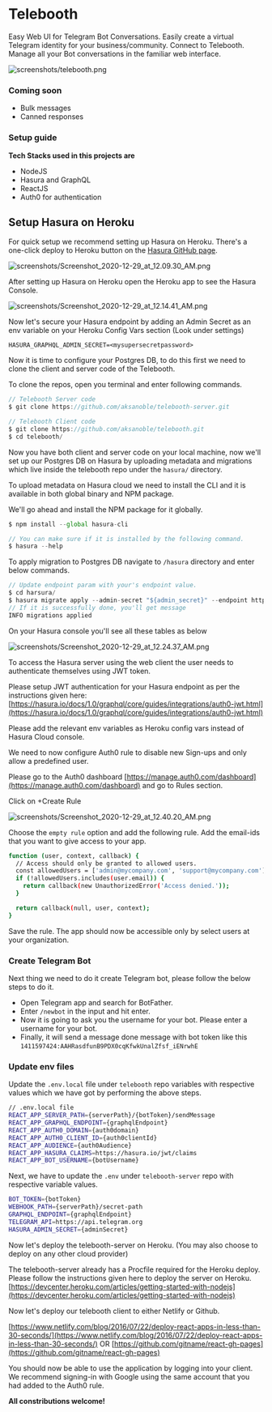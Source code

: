 # Telebooth

Easy Web UI for Telegram Bot Conversations. Easily create a virtual Telegram identity for your business/community. Connect to Telebooth. Manage all your Bot conversations in the familiar web interface.

![screenshots/telebooth.png](screenshots/telebooth.png)

### Coming soon

- Bulk messages
- Canned responses

### Setup guide

**Tech Stacks used in this projects are**

- NodeJS
- Hasura and GraphQL
- ReactJS
- Auth0 for authentication

## Setup Hasura on Heroku

For quick setup we recommend setting up Hasura on Heroku. There's a one-click deploy to Heroku button on the [Hasura GitHub page](https://github.com/hasura/graphql-engine).

![screenshots/Screenshot_2020-12-29_at_12.09.30_AM.png](screenshots/Screenshot_2020-12-29_at_12.09.30_AM.png)

After setting up Hasura on Heroku open the Heroku app to see the Hasura Console.

![screenshots/Screenshot_2020-12-29_at_12.14.41_AM.png](screenshots/Screenshot_2020-12-29_at_12.14.41_AM.png)

Now let's secure your Hasura endpoint by adding an Admin Secret as an env variable on your Heroku Config Vars section (Look under settings)

`HASURA_GRAPHQL_ADMIN_SECRET=<mysupersecretpassword>`

Now it is time to configure your Postgres DB, to do this first we need to clone the client and server code of the Telebooth.

To clone the repos, open you terminal and enter following commands.

```jsx
// Telebooth Server code
$ git clone https://github.com/aksanoble/telebooth-server.git

// Telebooth Client code
$ git clone https://github.com/aksanoble/telebooth.git
$ cd telebooth/
```

Now you have both client and server code on your local machine, now we'll set up our Postgres DB on Hasura by uploading metadata and migrations which live inside the telebooth repo under the `hasura/` directory.

To upload metadata on Hasura cloud we need to install the CLI and it is available in both global binary and NPM package.

We'll go ahead and install the NPM package for it globally.

```jsx
$ npm install --global hasura-cli

// You can make sure if it is installed by the following command.
$ hasura --help
```

To apply migration to Postgres DB navigate to `/hasura` directory and enter below commands.

```jsx
// Update endpoint param with your's endpoint value.
$ cd harsura/
$ hasura migrate apply --admin-secret "${admin_secret}" --endpoint https://telebooth.herokuapp.com
// If it is successfully done, you'll get message
INFO migrations applied
```

On your Hasura console you'll see all these tables as below

![screenshots/Screenshot_2020-12-29_at_12.24.37_AM.png](screenshots/Screenshot_2020-12-29_at_12.24.37_AM.png)

To access the Hasura server using the web client the user needs to authenticate themselves using JWT token.

Please setup JWT authentication for your Hasura endpoint as per the instructions given here:
[https://hasura.io/docs/1.0/graphql/core/guides/integrations/auth0-jwt.html](https://hasura.io/docs/1.0/graphql/core/guides/integrations/auth0-jwt.html)

Please add the relevant env variables as Heroku config vars instead of Hasura Cloud console.

We need to now configure Auth0 rule to disable new Sign-ups and only allow a predefined user.

Please go to the Auth0 dashboard [https://manage.auth0.com/dashboard](https://manage.auth0.com/dashboard) and go to Rules section.

Click on +Create Rule

![screenshots/Screenshot_2020-12-29_at_12.40.20_AM.png](screenshots/Screenshot_2020-12-29_at_12.40.20_AM.png)

Choose the `empty rule` option and add the following rule. Add the email-ids that you want to give access to your app.

```bash
function (user, context, callback) {
  // Access should only be granted to allowed users.
  const allowedUsers = ['admin@mycompany.com', 'support@mycompany.com'];
  if (!allowedUsers.includes(user.email)) {
    return callback(new UnauthorizedError('Access denied.'));
  }

  return callback(null, user, context);
}

```

Save the rule. The app should now be accessible only by select users at your organization.

### Create Telegram Bot

Next thing we need to do it create Telegram bot, please follow the below steps to do it.

- Open Telegram app and search for BotFather.
- Enter `/newbot` in the input and hit enter.
- Now it is going to ask you the username for your bot. Please enter a username for your bot.
- Finally, it will send a message done message with bot token like this `1411597424:AAHRasdfunB9PDX0cqKfwkUnalZfsf_iENrwhE`

### Update env files

Update the `.env.local` file under `telebooth` repo variables with respective values which we have got by performing the above steps.

```bash
// .env.local file
REACT_APP_SERVER_PATH={serverPath}/{botToken}/sendMessage
REACT_APP_GRAPHQL_ENDPOINT={graphqlEndpoint}
REACT_APP_AUTH0_DOMAIN={auth0domain}
REACT_APP_AUTH0_CLIENT_ID={auth0clientId}
REACT_APP_AUDIENCE={auth0Audience}
REACT_APP_HASURA_CLAIMS=https://hasura.io/jwt/claims
REACT_APP_BOT_USERNAME={botUsername}
```

Next, we have to update the `.env` under `telebooth-server` repo with respective variable values.

```bash
BOT_TOKEN={botToken}
WEBHOOK_PATH={serverPath}/secret-path
GRAPHQL_ENDPOINT={graphqlEndpoint}
TELEGRAM_API=https://api.telegram.org
HASURA_ADMIN_SECRET={adminSecret}
```

Now let's deploy the telebooth-server on Heroku. (You may also choose to deploy on any other cloud provider)

The telebooth-server already has a Procfile required for the Heroku deploy. Please follow the instructions given here to deploy the server on Heroku. [https://devcenter.heroku.com/articles/getting-started-with-nodejs](https://devcenter.heroku.com/articles/getting-started-with-nodejs)

Now let's deploy our telebooth client to either Netlify or Github.

[https://www.netlify.com/blog/2016/07/22/deploy-react-apps-in-less-than-30-seconds/](https://www.netlify.com/blog/2016/07/22/deploy-react-apps-in-less-than-30-seconds/) OR
[https://github.com/gitname/react-gh-pages](https://github.com/gitname/react-gh-pages)

You should now be able to use the application by logging into your client. We recommend signing-in with Google using the same account that you had added to the Auth0 rule.

**All constributions welcome!**
